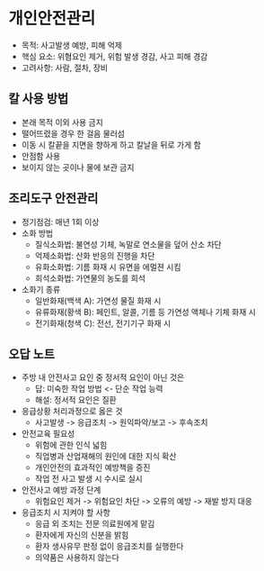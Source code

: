 # 개인안전관리
- 목적: 사고발생 예방, 피해 억제
- 핵심 요소: 위혐요인 제거, 위험 발생 경감, 사고 피해 경감
- 고려사항: 사람, 절차, 장비

## 칼 사용 방법
- 본래 목적 이외 사용 금지
- 떨어뜨렸을 경우 한 걸음 물러섬
- 이동 시 칼끝을 지면을 향하게 하고 칼날을 뒤로 가게 함
- 안점함 사용
- 보이지 않는 곳이나 물에 보관 금지
## 조리도구 안전관리
- 정기점검: 매년 1회 이상
- 소화 방법
	- 질식소화법: 불연성 기체, 녹말로 연소물을 덮어 산소 차단
	- 억제소화법: 산화 반응의 진행을 차단
	- 유화소화법: 기름 화재 시 유면을 에멀젼 시킴
	- 희석소화법: 가연물의 농도를 희석
- 소화기 종류
	- 일반화재(백색 A): 가연성 물질 화재 시
	- 유류화재(황색 B): 페인트, 알콜, 기름 등 가연성 액체나 기체 화재 시
	- 전기화재(청색 C): 전선, 전기기구 화재 시
## 오답 노트
- 주방 내 안전사고 요인 중 정서적 요인이 아닌 것은
	- 답: 미숙한 작업 방법 <- 단순 작업 능력
	- 해설: 정서적 요인은 질환
- 응급상황 처리과정으로 옳은 것
	- 사고발생 -> 응급조치 -> 원익파악/보고 -> 후속조치
- 안전교육 필요성
	- 위험에 관한 인식 넓힘
	- 직업병과 산업재해의 원인에 대한 지식 확산
	- 개인안전의 효과적인 예방책을 증진
	- 작업 전 사고 발생 시 수시로 실시
- 안전사고 예방 과정 단계
	- 위험요인 제거 -> 위험요인 차단 -> 오류의 예방 -> 재발 방지 대응
- 응급조치 시 지켜야 할 사항
	- 응급 외 조치는 전문 의료원에게 맡김
	- 환자에게 자신의 신분을 밝힘
	- 환자 생사유무 판정 없이 응급조치를 실행한다
	- 의약품은 사용하지 않는다






